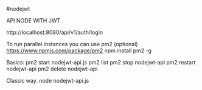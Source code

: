 #nodejwt

API NODE WITH JWT

http://localhost:8080/api/v1/auth/login

To run parallel instances you can use pm2 (optional)
https://www.npmjs.com/package/pm2
npm install pm2 -g

Basics:
pm2 start nodejwt-api.js
pm2 list
pm2 stop     nodejwt-api
pm2 restart  nodejwt-api
pm2 delete   nodejwt-api


Classic way. 
node nodejwt-api.js
